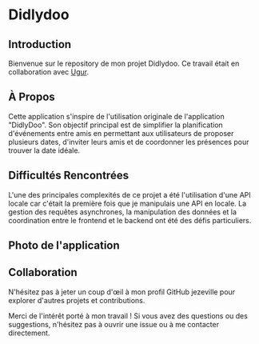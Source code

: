 # Didlydoo

## Introduction
Bienvenue sur le repository de mon projet Didlydoo.
Ce travail était en collaboration avec [Ugur](https://github.com/Ugur-F).

## À Propos
Cette application s'inspire de l'utilisation originale de l'application "DidlyDoo". Son objectif principal est de simplifier la planification d'événements entre amis en permettant aux utilisateurs de proposer plusieurs dates, d'inviter leurs amis et de coordonner les présences pour trouver la date idéale.

## Difficultés Rencontrées
L'une des principales complexités de ce projet a été l'utilisation d'une API locale car c'était la première fois que je manipulais une API en locale. La gestion des requêtes asynchrones, la manipulation des données et la coordination entre le frontend et le backend ont été des défis particuliers.

## Photo de l'application


## Collaboration
N'hésitez pas à jeter un coup d'œil à mon profil GitHub jezeville pour explorer d'autres projets et contributions.

Merci de l'intérêt porté à mon travail ! Si vous avez des questions ou des suggestions, n'hésitez pas à ouvrir une issue ou à me contacter directement.
